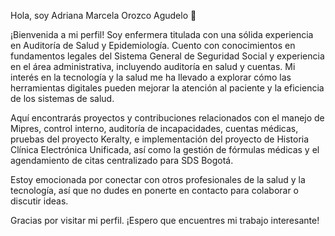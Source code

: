 Hola, soy Adriana Marcela Orozco Agudelo 👋

¡Bienvenida a mi perfil! Soy enfermera titulada con una sólida experiencia en Auditoría de Salud y Epidemiología. Cuento con conocimientos en fundamentos legales del Sistema General de Seguridad Social y experiencia en el área administrativa, incluyendo auditoría en salud y cuentas. Mi interés en la tecnología y la salud me ha llevado a explorar cómo las herramientas digitales pueden mejorar la atención al paciente y la eficiencia de los sistemas de salud.

Aquí encontrarás proyectos y contribuciones relacionados con el manejo de Mipres, control interno, auditoría de incapacidades, cuentas médicas, pruebas del proyecto Keralty, e implementación del proyecto de Historia Clínica Electrónica Unificada, así como la gestión de fórmulas médicas y el agendamiento de citas centralizado para SDS Bogotá.

Estoy emocionada por conectar con otros profesionales de la salud y la tecnología, así que no dudes en ponerte en contacto para colaborar o discutir ideas.

Gracias por visitar mi perfil. ¡Espero que encuentres mi trabajo interesante!
